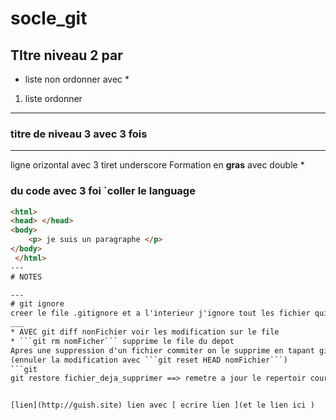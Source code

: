 # socle_git
## TItre niveau 2 par #
* liste non ordonner avec *

1. liste ordonner 

---
### titre de niveau 3 avec 3 fois #
___
 ligne orizontal avec 3 tiret underscore
Formation en **gras** avec double *

### du code avec 3 foi  `coller  le language 
```html
<html>
<head> </head>
<body>
	<p> je suis un paragraphe </p>
</body>
 </html>
---
# NOTES

---
# git ignore
creer le file .gitignore et a l'interieur j'ignore tout les fichier qui se termine par .py avec *.py
___
* AVEC git diff nonFichier voir les modification sur le file
* ```git rm nomFicher``` supprime le file du depot 
Apres une suppression d'un fichier commiter on le supprime en tapant git rm nomFichier
(ennuler la modification avec ```git reset HEAD nomFichier```)
```git 
git restore fichier_deja_supprimer ==> remetre a jour le repertoir courant


[lien](http://guish.site) lien avec [ ecrire lien ](et le lien ici )
